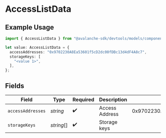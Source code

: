 # AccessListData

## Example Usage

```typescript
import { AccessListData } from "@avalanche-sdk/devtools/models/components";

let value: AccessListData = {
  accessAddresses: "0x9702230A8Ea53601f5cD2dc00fDBc13d4dF4A8c7",
  storageKeys: [
    "<value 1>",
  ],
};
```

## Fields

| Field                                      | Type                                       | Required                                   | Description                                | Example                                    |
| ------------------------------------------ | ------------------------------------------ | ------------------------------------------ | ------------------------------------------ | ------------------------------------------ |
| `accessAddresses`                          | *string*                                   | :heavy_check_mark:                         | Access Address                             | 0x9702230A8Ea53601f5cD2dc00fDBc13d4dF4A8c7 |
| `storageKeys`                              | *string*[]                                 | :heavy_check_mark:                         | Storage keys                               |                                            |